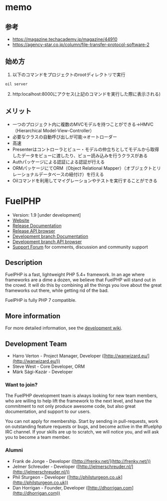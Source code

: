 # memo
## 参考
- https://magazine.techacademy.jp/magazine/44910
- https://agency-star.co.jp/column/file-transfer-protocol-software-2

## 始め方
1. 以下のコマンドをプロジェクトのrootディレクトリで実行
```
oil server
```
2. http:localhost:8000にアクセス(上記のコマンドを実行した際に表示される)

## メリット
- 一つのプロジェクト内に複数のMVCモデルを持つことができる→HMVC（Hierarchical Model-View-Controller）
- 必要なクラスの自動呼び出しが可能→オートローダー
- 高速
- Presenterはコントローラとビュー・モデルの仲立ちとしてモデルから取得したデータをビューに渡したり、ビュー読み込みを行うクラスがある
- Authパッケージによる認証による認証が行える
- ORMパッケージにてORM（Object Relational Mapper）（オブジェクトとリレーショナルデータベースの紐付け）を行える
- Oilコマンドを利用してマイグレーションやテストを実行することができる

# FuelPHP

* Version: 1.9 [under development]
* [Website](https://fuelphp.com/)
* [Release Documentation](https://fuelphp.com/docs)
* [Release API browser](https://fuelphp.com/api)
* [Development branch Documentation](https://fuelphp.com/dev-docs)
* [Development branch API browser](https://fuelphp.com/dev-api)
* [Support Forum](https://forums.fuelphp.com) for comments, discussion and community support

## Description

FuelPHP is a fast, lightweight PHP 5.4+ framework. In an age where frameworks are a dime a dozen, we believe that FuelPHP will stand out in the crowd. It will do this by combining all the things you love about the great frameworks out there, while getting rid of the bad.

FuelPHP is fully PHP 7 compatible.

## More information

For more detailed information, see the [development wiki](https://github.com/fuelphp/fuelphp/wiki).

## Development Team

* Harro Verton - Project Manager, Developer ([http://wanwizard.eu/](http://wanwizard.eu/))
* Steve West - Core Developer, ORM
* Márk Sági-Kazár - Developer

### Want to join?

The FuelPHP development team is always looking for new team members, who are willing to help lift the framework to the next level, and have the commitment to not only produce awesome code, but also great documentation, and support to our users.

You can not apply for membership. Start by sending in pull-requests, work on outstanding feature requests or bugs, and become active in the #fuelphp IRC channel. If your skills are up to scratch, we will notice you, and will ask you to become a team member.

### Alumni

* Frank de Jonge - Developer ([http://frenky.net/](http://frenky.net/))
* Jelmer Schreuder - Developer ([http://jelmerschreuder.nl/](http://jelmerschreuder.nl/))
* Phil Sturgeon - Developer ([http://philsturgeon.co.uk](http://philsturgeon.co.uk))
* Dan Horrigan - Founder, Developer ([http://dhorrigan.com](http://dhorrigan.com))
